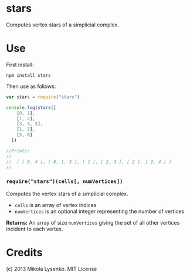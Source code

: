 stars
=====
Computes vertex stars of a simplicial complex.

Use
===
First install:

    npm install stars
    
Then use as follows:

```javascript
var stars = require("stars")

console.log(stars([
    [0, 1],
    [1, 2],
    [3, 4, 5],
    [1, 3],
    [5, 0]
  ])

//Prints:
//
//  [ [ 0, 4 ], [ 0, 1, 3 ], [ 1 ], [ 2, 3 ], [ 2 ], [ 2, 4 ] ]
//
```

### `require("stars")(cells[, numVertices])`
Computes the vertex stars of a simplicial complex.

* `cells` is an array of vertex indices
* `numVertices` is an optional integer representing the number of vertices

**Returns:** An array of size `numVertices` giving the set of all other vertices incident to each vertex.

Credits
=======
(c) 2013 Mikola Lysenko. MIT License